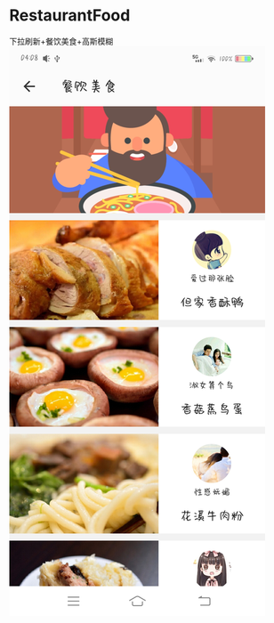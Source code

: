 # RestaurantFood
下拉刷新+餐饮美食+高斯模糊
![image](https://raw.githubusercontent.com/GuiZhouAndroid/RestaurantFood/master/Picture.jpg)
